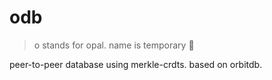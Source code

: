 # odb
> o stands for opal. name is temporary 🚧

peer-to-peer database using merkle-crdts. based on orbitdb.
